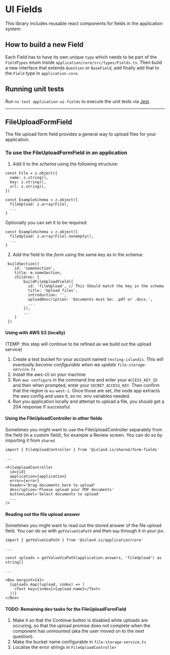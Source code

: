 # UI Fields

This library includes reusable react components for fields in the application system.

## How to build a new Field

Each Field has to have its own unique `type` which needs to be part of the `FieldTypes` enum inside `application/core/src/types/Fields.ts`. Then build a new interface that extends `Question` or `BaseField`, add finally add that to the `Field` type in `application-core`.

## Running unit tests

Run `nx test application-ui-fields` to execute the unit tests via [Jest](https://jestjs.io).

---

## FileUploadFormField

The file upload form field provides a general way to upload files for your application.

### To use the FileUploadFormField in an application

1. Add it to the _schema_ using the following structure:
   
```
const File = z.object({
  name: z.string(),
  key: z.string(),
  url: z.string(),
})

const ExampleSchema = z.object({
  fileUpload: z.array(File),
  ...
}
```

Optionally you can set it to be required:

```
const ExampleSchema = z.object({
  fileUpload: z.array(File).nonempty(),
  ...
}
```

2. Add the field to the _form_ using the same key as in the schema:

```
 buildSection({
    id: 'someSection',
    title: m.someSection,
    children: [
        buildFileUploadField({
          id: 'fileUpload', // This Should match the key in the schema
          title: 'Upload files',
          introduction: '',
          uploadDescription: 'Documents must be: .pdf or .docx.',
          ...
        }),
        ...
    ]
 })
```

#### Using with AWS S3 (locally)

(TEMP: this step will continue to be refined as we build out the upload service)

1. Create a test bucket for your account named `testing-islandis`. _This will eventually become configurable when we update `file-storage-service.ts`_
2. Install the aws-cli on your machine
3. Run `aws configure` in the command line and enter your `ACCESS_KEY_ID` and then when prompted, enter your `SECRET_ACCESS_KEY`. Then confirm that the region is `eu-west-1`. Once those are set, the node app extracts the aws config and uses it, so no .env variables needed.
4. Run you application locally and attempt to upload a file, you should get a 204 response if successful.

#### Using the FileUploadController in other fields

Sometimes you might want to use the FileUploadController separately from the field (in a custom field), for example a Review screen.
You can do so by importing it from `shared`

```
import { FileUploadController } from '@island.is/shared/form-fields'

...

<FileUploadController
  id={id}
  application={application}
  error={error}
  header='Drag documents here to upload'
  description='Please upload your PDF documents'
  buttonLabel='Select documents to upload'
  ...
/>

```

#### Reading out the file upload answer

Sometimes you might want to read out the stored answer of the file upload field. You can do so with `getValueViaPath` and then `map` through it in your jsx.

```
import { getValueViaPath } from '@island.is/application/core'

...

const uploads = getValueViaPath(application.answers, 'fileUpload') as string[]

...

<Box marginY={4}>
  {uploads.map((upload, index) => (
    <Text key={index}>{upload.name}</Text>
  ))}
</Box>

```

#### TODO: Remaining dev tasks for the FileUploadFormField

1. Make it so that the Continue button is disabled while uploads are occuring, so that the upload promise does not complete when the component has unmounted (aka the user moved on to the next question).
2. Make the bucket name configurable in `file-storage-service.ts`
3. Localise the error strings in `FileUploadController`